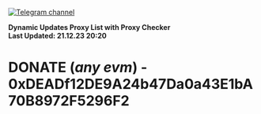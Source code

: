 [![Telegram channel](https://img.shields.io/endpoint?url=https://runkit.io/damiankrawczyk/telegram-badge/branches/master?url=https://t.me/n4z4v0d)](https://t.me/n4z4v0d) 

**Dynamic Updates Proxy List with Proxy Checker**  
**Last Updated: 21.12.23 20:20**

# DONATE (_any evm_) - 0xDEADf12DE9A24b47Da0a43E1bA70B8972F5296F2
